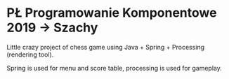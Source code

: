 # PŁ Programowanie Komponentowe 2019 -> Szachy

Little crazy project of chess game using Java + Spring + Processing (rendering tool).

Spring is used for menu and score table, processing is used for gameplay.
